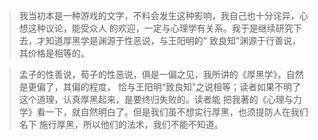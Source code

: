 > 我当初本是一种游戏的文字，不料会发生这种影响，我自己也十分诧异，心想这种议论，能受众人
的欢迎，一定与心理学有关系。我于是继续研究下去，才知道厚黑学是渊源于性恶说，与王阳明的“
致良知”渊源于行善说，其价格是相等的。

> 孟子的性善说，荀子的性恶说，俱是一偏之见，我所讲的《厚黑学》，自然是更偏了，其偏的程度，
恰与王阳明“致良知”之说相等；读者如果不明了这个道理，认真厚黑起来，是要终归失败的。读者能
把我著的《心理与力学》看一下，就自然明白了。但是我们虽不想实行厚黑，也须提防人在我们名下
施行厚黑，所以他们的法术，我们不能不知道。
